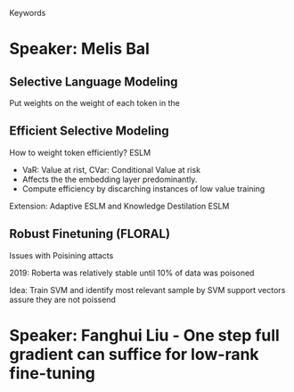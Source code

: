 Keywords

# Speaker: Melis Bal

## Selective Language Modeling
Put weights on the weight of each token in the 

## Efficient Selective Modeling
How to weight token efficiently? ESLM
- VaR: Value at rist, CVar: Conditional Value at risk  
- Affects the the embedding layer predominantly.
- Compute efficiency by discarching instances of low value training 

Extension: Adaptive ESLM and Knowledge Destilation ESLM

## Robust Finetuning (FLORAL)

Issues with Poisining attacts

2019: Roberta was relatively stable until 10% of data was poisoned

Idea: Train SVM and identify most relevant sample by SVM support vectors
assure they are not poissend

# Speaker: Fanghui Liu - One step full gradient can suffice for low-rank fine-tuning



